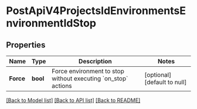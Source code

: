 # PostApiV4ProjectsIdEnvironmentsEnvironmentIdStop

## Properties
Name | Type | Description | Notes
------------ | ------------- | ------------- | -------------
**Force** | **bool** | Force environment to stop without executing &#x60;on_stop&#x60; actions | [optional] [default to null]

[[Back to Model list]](../README.md#documentation-for-models) [[Back to API list]](../README.md#documentation-for-api-endpoints) [[Back to README]](../README.md)


